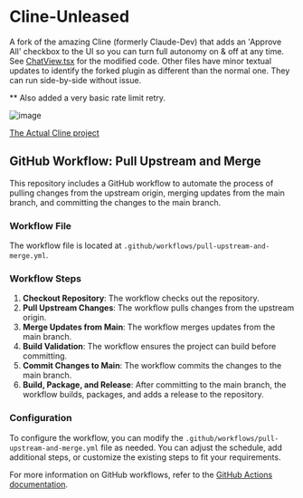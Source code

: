 # Cline-Unleased

A fork of the amazing Cline (formerly Claude-Dev) that adds an 'Approve All' checkbox to the UI so you can turn full autonomy on & off at any time. See [ChatView.tsx](webview-ui/src/components/chat/ChatView.tsx) for the modified code. Other files have minor textual updates to identify the forked plugin as different than the normal one. They can run side-by-side without issue. 

** Also added a very basic rate limit retry.

![image](https://github.com/user-attachments/assets/d2100c67-f4c9-481e-a436-57b34ff00f12)

<a href="https://github.com/cline/cline">
The Actual Cline project
</a>

## GitHub Workflow: Pull Upstream and Merge

This repository includes a GitHub workflow to automate the process of pulling changes from the upstream origin, merging updates from the main branch, and committing the changes to the main branch.

### Workflow File

The workflow file is located at `.github/workflows/pull-upstream-and-merge.yml`.

### Workflow Steps

1. **Checkout Repository**: The workflow checks out the repository.
2. **Pull Upstream Changes**: The workflow pulls changes from the upstream origin.
3. **Merge Updates from Main**: The workflow merges updates from the main branch.
4. **Build Validation**: The workflow ensures the project can build before committing.
5. **Commit Changes to Main**: The workflow commits the changes to the main branch.
6. **Build, Package, and Release**: After committing to the main branch, the workflow builds, packages, and adds a release to the repository.

### Configuration

To configure the workflow, you can modify the `.github/workflows/pull-upstream-and-merge.yml` file as needed. You can adjust the schedule, add additional steps, or customize the existing steps to fit your requirements.

For more information on GitHub workflows, refer to the [GitHub Actions documentation](https://docs.github.com/en/actions).
